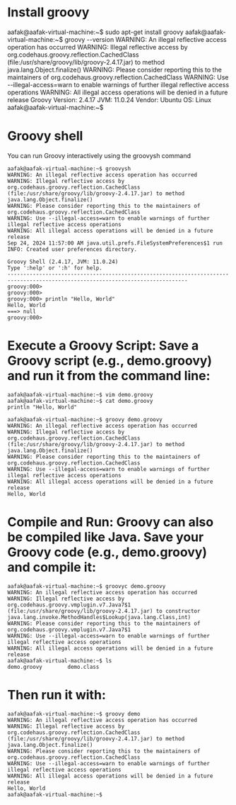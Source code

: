 
# Install groovy
aafak@aafak-virtual-machine:~$ sudo apt-get install groovy
aafak@aafak-virtual-machine:~$ groovy --version
WARNING: An illegal reflective access operation has occurred
WARNING: Illegal reflective access by org.codehaus.groovy.reflection.CachedClass (file:/usr/share/groovy/lib/groovy-2.4.17.jar) to method java.lang.Object.finalize()
WARNING: Please consider reporting this to the maintainers of org.codehaus.groovy.reflection.CachedClass
WARNING: Use --illegal-access=warn to enable warnings of further illegal reflective access operations
WARNING: All illegal access operations will be denied in a future release
Groovy Version: 2.4.17 JVM: 11.0.24 Vendor: Ubuntu OS: Linux
aafak@aafak-virtual-machine:~$


# Groovy shell
You can run Groovy interactively using the groovysh command
```
aafak@aafak-virtual-machine:~$ groovysh
WARNING: An illegal reflective access operation has occurred
WARNING: Illegal reflective access by org.codehaus.groovy.reflection.CachedClass (file:/usr/share/groovy/lib/groovy-2.4.17.jar) to method java.lang.Object.finalize()
WARNING: Please consider reporting this to the maintainers of org.codehaus.groovy.reflection.CachedClass
WARNING: Use --illegal-access=warn to enable warnings of further illegal reflective access operations
WARNING: All illegal access operations will be denied in a future release
Sep 24, 2024 11:57:00 AM java.util.prefs.FileSystemPreferences$1 run
INFO: Created user preferences directory.

Groovy Shell (2.4.17, JVM: 11.0.24)
Type ':help' or ':h' for help.
-------------------------------------------------------------------------------------------------------------------------------
groovy:000>
groovy:000>
groovy:000> println "Hello, World"
Hello, World
===> null
groovy:000>
```

# Execute a Groovy Script: Save a Groovy script (e.g., demo.groovy) and run it from the command line:
```
aafak@aafak-virtual-machine:~$ vim demo.groovy
aafak@aafak-virtual-machine:~$ cat demo.groovy
println "Hello, World"

aafak@aafak-virtual-machine:~$ groovy demo.groovy
WARNING: An illegal reflective access operation has occurred
WARNING: Illegal reflective access by org.codehaus.groovy.reflection.CachedClass (file:/usr/share/groovy/lib/groovy-2.4.17.jar) to method java.lang.Object.finalize()
WARNING: Please consider reporting this to the maintainers of org.codehaus.groovy.reflection.CachedClass
WARNING: Use --illegal-access=warn to enable warnings of further illegal reflective access operations
WARNING: All illegal access operations will be denied in a future release
Hello, World
```
# Compile and Run: Groovy can also be compiled like Java. Save your Groovy code (e.g., demo.groovy) and compile it:
```
aafak@aafak-virtual-machine:~$ groovyc demo.groovy
WARNING: An illegal reflective access operation has occurred
WARNING: Illegal reflective access by org.codehaus.groovy.vmplugin.v7.Java7$1 (file:/usr/share/groovy/lib/groovy-2.4.17.jar) to constructor java.lang.invoke.MethodHandles$Lookup(java.lang.Class,int)
WARNING: Please consider reporting this to the maintainers of org.codehaus.groovy.vmplugin.v7.Java7$1
WARNING: Use --illegal-access=warn to enable warnings of further illegal reflective access operations
WARNING: All illegal access operations will be denied in a future release
aafak@aafak-virtual-machine:~$ ls
demo.groovy        demo.class
```

# Then run it with:
```
aafak@aafak-virtual-machine:~$ groovy demo
WARNING: An illegal reflective access operation has occurred
WARNING: Illegal reflective access by org.codehaus.groovy.reflection.CachedClass (file:/usr/share/groovy/lib/groovy-2.4.17.jar) to method java.lang.Object.finalize()
WARNING: Please consider reporting this to the maintainers of org.codehaus.groovy.reflection.CachedClass
WARNING: Use --illegal-access=warn to enable warnings of further illegal reflective access operations
WARNING: All illegal access operations will be denied in a future release
Hello, World
aafak@aafak-virtual-machine:~$
```
